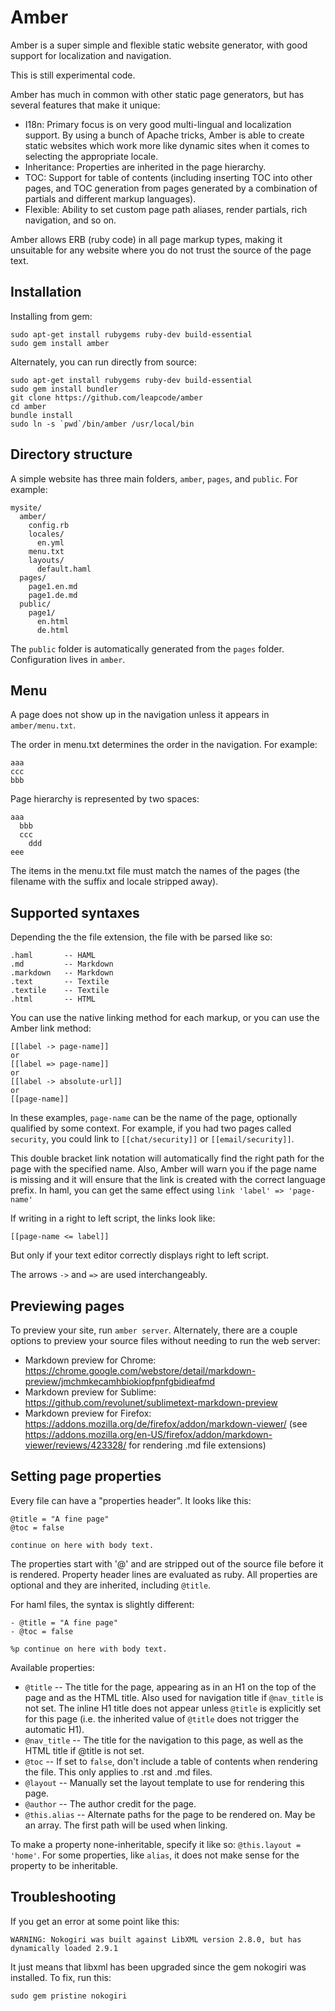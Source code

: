 Amber
===================================

Amber is a super simple and flexible static website generator, with good
support for localization and navigation.

This is still experimental code.

Amber has much in common with other static page generators, but has several
features that make it unique:

* I18n: Primary focus is on very good multi-lingual and localization support.
  By using a bunch of Apache tricks, Amber is able to create static websites
  which work   more like dynamic sites when it comes to selecting the
  appropriate locale.
* Inheritance: Properties are inherited in the page hierarchy.
* TOC: Support for table of contents (including inserting TOC into other pages,
  and TOC generation from pages generated by a combination of partials and
  different markup languages).
* Flexible: Ability to set custom page path aliases, render partials, rich
  navigation, and so on.

Amber allows ERB (ruby code) in all page markup types, making it unsuitable for
any website where you do not trust the source of the page text.

Installation
---------------------------------

Installing from gem:

    sudo apt-get install rubygems ruby-dev build-essential
    sudo gem install amber

Alternately, you can run directly from source:

    sudo apt-get install rubygems ruby-dev build-essential
    sudo gem install bundler
    git clone https://github.com/leapcode/amber
    cd amber
    bundle install
    sudo ln -s `pwd`/bin/amber /usr/local/bin

Directory structure
---------------------------------

A simple website has three main folders, `amber`, `pages`, and `public`. For
example:

    mysite/
      amber/
        config.rb
        locales/
          en.yml
        menu.txt
        layouts/
          default.haml
      pages/
        page1.en.md
        page1.de.md
      public/
        page1/
          en.html
          de.html

The `public` folder is automatically generated from the `pages` folder.
Configuration lives in `amber`.

Menu
---------------------------------

A page does not show up in the navigation unless it appears in
`amber/menu.txt`.

The order in menu.txt determines the order in the navigation. For example:

    aaa
    ccc
    bbb

Page hierarchy is represented by two spaces:

    aaa
      bbb
      ccc
        ddd
    eee

The items in the menu.txt file must match the names of the pages (the filename
with the suffix and locale stripped away).

Supported syntaxes
---------------------------------

Depending the the file extension, the file with be parsed like so:

    .haml       -- HAML
    .md         -- Markdown
    .markdown   -- Markdown
    .text       -- Textile
    .textile    -- Textile
    .html       -- HTML

You can use the native linking method for each markup, or you can use the
Amber link method:

    [[label -> page-name]]
    or
    [[label => page-name]]
    or
    [[label -> absolute-url]]
    or
    [[page-name]]

In these examples, `page-name` can be the name of the page, optionally
qualified by some context. For example, if you had two pages called
`security`, you could link to `[[chat/security]]` or `[[email/security]]`.

This double bracket link notation will automatically find the right
path for the page with the specified name. Also, Amber will warn you if the page
name is missing and it will ensure that the link is created with the correct
language prefix. In haml, you can get the same effect using
`link 'label' => 'page-name'`

If writing in a right to left script, the links look like:

    [[page-name <= label]]

But only if your text editor correctly displays right to left script.

The arrows `->` and `=>` are used interchangeably.

Previewing pages
-------------------------------------

To preview your site, run `amber server`. Alternately, there are a couple
options to preview your source files without needing to run the web server:

* Markdown preview for Chrome: https://chrome.google.com/webstore/detail/markdown-preview/jmchmkecamhbiokiopfpnfgbidieafmd
* Markdown preview for Sublime: https://github.com/revolunet/sublimetext-markdown-preview
* Markdown preview for Firefox: https://addons.mozilla.org/de/firefox/addon/markdown-viewer/  (see https://addons.mozilla.org/en-US/firefox/addon/markdown-viewer/reviews/423328/ for rendering .md file extensions)

Setting page properties
---------------------------------

Every file can have a "properties header". It looks like this:

    @title = "A fine page"
    @toc = false

    continue on here with body text.

The properties start with '@' and are stripped out of the source file before it is rendered. Property header lines are evaluated as ruby. All properties are optional and they are inherited, including `@title`.

For haml files, the syntax is slightly different:

    - @title = "A fine page"
    - @toc = false

    %p continue on here with body text.

Available properties:

* `@title` -- The title for the page, appearing as in an H1 on the top of the page and as the HTML title. Also used for navigation title if `@nav_title` is not set. The inline H1 title does not appear unless `@title` is explicitly set for this page (i.e. the inherited value of `@title` does not trigger the automatic H1).
* `@nav_title` -- The title for the navigation to this page, as well as the HTML title if @title is not set.
* `@toc` -- If set to `false`, don't include a table of contents when rendering the file. This only applies to .rst and .md files.
* `@layout` -- Manually set the layout template to use for rendering this page.
* `@author` -- The author credit for the page.
* `@this.alias` -- Alternate paths for the page to be rendered on. May be an array. The first path will be used when linking.

To make a property none-inheritable, specify it like so: `@this.layout = 'home'`. For some properties, like `alias`, it does not make sense for the property to be inheritable.

Troubleshooting
-----------------------------------

If you get an error at some point like this:

    WARNING: Nokogiri was built against LibXML version 2.8.0, but has dynamically loaded 2.9.1

It just means that libxml has been upgraded since the gem nokogiri was installed. To fix, run this:

    sudo gem pristine nokogiri


